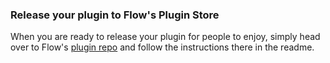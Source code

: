### Release your plugin to Flow's Plugin Store 
When you are ready to release your plugin for people to enjoy, simply head over to Flow's [plugin repo](https://github.com/Flow-Launcher/Flow.Launcher.PluginsManifest) and follow the instructions there in the readme.
